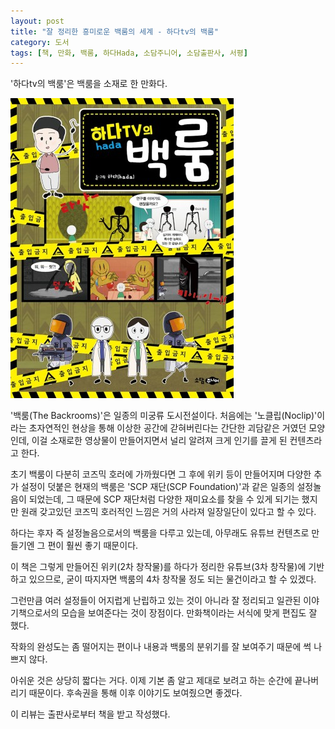 ```yaml
---
layout: post
title: "잘 정리한 흥미로운 백룸의 세계 - 하다tv의 백룸"
category: 도서
tags: [책, 만화, 백룸, 하다Hada, 소담주니어, 소담출판사, 서평]
---
```


'하다tv의 백룸'은
백룸을 소재로 한 만화다.

![표지](/images/book/hadas-the-backrooms-comic-book-h480.jpg)

'백룸(The Backrooms)'은 일종의 미궁류 도시전설이다.
처음에는 '노클립(Noclip)'이라는 초자연적인 현상을 통해 이상한 공간에 갇혀버린다는 간단한 괴담같은 거였던 모양인데,
이걸 소재로한 영상물이 만들어지면서
널리 알려져 크게 인기를 끌게 된 컨텐츠라고 한다.

초기 백룸이 다분히 코즈믹 호러에 가까웠다면
그 후에 위키 등이 만들어지며 다양한 추가 설정이 덧붙은 현재의 백룸은
'SCP 재단(SCP Foundation)'과 같은 일종의 설정놀음이 되었는데,
그 때문에 SCP 재단처럼 다양한 재미요소를 찾을 수 있게 되기는 했지만
원래 갖고있던 코즈믹 호러적인 느낌은 거의 사라져 일장일단이 있다고 할 수 있다.

하다는 후자 즉 설정놀음으로서의 백룸을 다루고 있는데,
아무래도 유튜브 컨텐츠로 만들기엔 그 편이 훨씬 좋기 때문이다.

이 책은 그렇게 만들어진 위키(2차 창작물)를 하다가 정리한 유튜브(3차 창작물)에 기반하고 있으므로,
굳이 따지자면 백룸의 4차 창작물 정도 되는 물건이라고 할 수 있겠다.

그런만큼 여러 설정들이 어지럽게 난립하고 있는 것이 아니라
잘 정리되고 일관된 이야기책으로서의 모습을 보여준다는 것이 장점이다.
만화책이라는 서식에 맞게 편집도 잘 했다.

작화의 완성도는 좀 떨어지는 편이나
내용과 백룸의 분위기를 잘 보여주기 때문에 썩 나쁘지 않다.

아쉬운 것은 상당히 짧다는 거다.
이제 기본 좀 알고 제대로 보려고 하는 순간에 끝나버리기 때문이다.
후속권을 통해 이후 이야기도 보여줬으면 좋겠다.



<div class="im im-info">
이 리뷰는 출판사로부터 책을 받고 작성했다.
</div>
